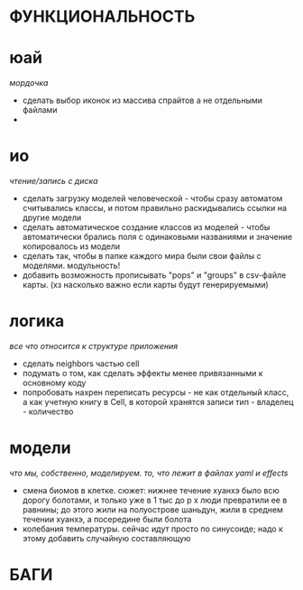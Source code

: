 # ФУНКЦИОНАЛЬНОСТЬ

# юай
_мордочка_

- сделать выбор иконок из массива спрайтов а не отдельными файлами
- 
# ио
_чтение/запись с диска_

- сделать загрузку моделей человеческой - чтобы сразу автоматом считывались классы,
и потом правильно раскидывались ссылки на другие модели 
- сделать автоматическое создание классов из моделей - чтобы автоматически брались поля
с одинаковыми названиями и значение копировалось из модели
- сделать так, чтобы в папке каждого мира были свои файлы с моделями. модульность!
- добавить возможность прописывать "pops" и "groups" в csv-файле карты.
(хз насколько важно если карты будут генерируемыми)

# логика
_все что относится к структуре приложения_

- сделать neighbors частью cell
- подумать о том, как сделать эффекты менее привязанными к основному коду
- попробовать нахрен переписать ресурсы - не как отдельный класс, а как 
учетную книгу в Cell, в которой хранятся записи тип - владелец - количество


# модели
_что мы, собственно, моделируем. то, что лежит в файлах yaml и effects_

- смена биомов в клетке. сюжет: нижнее течение хуанхэ было всю дорогу 
болотами, и только уже в 1 тыс до р х люди превратили ее в равнины; до
этого жили на полуострове шаньдун, жили в среднем течении хуанхэ, а посередине 
были болота
- колебания температуры. сейчас идут просто по синусоиде; надо к этому добавить
случайную составляющую

# БАГИ


